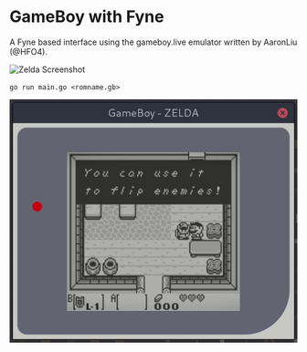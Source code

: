 GameBoy with Fyne
===

A Fyne based interface using the gameboy.live emulator written by
AaronLiu (@HFO4).

![Zelda Screenshot](zelda_screen.png)

```
go run main.go <romname.gb>
```

![Animation](zelda.gif)

